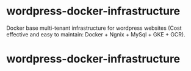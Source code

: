 # wordpress-docker-infrastructure
Docker base multi-tenant infrastructure for wordpress websites (Cost effective and easy to maintain: Docker + Ngnix + MySql + GKE + GCR).
# wordpress-docker-infrastructure
